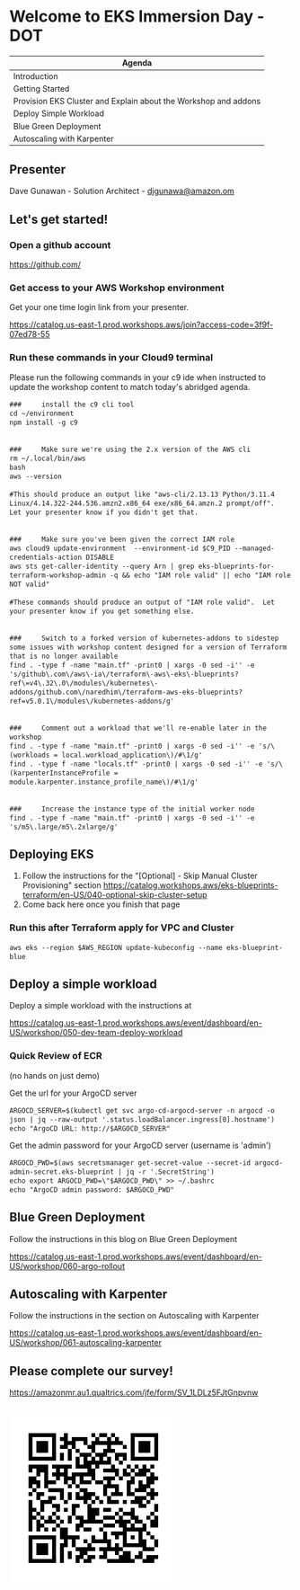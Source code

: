 
# Welcome to EKS Immersion Day - DOT

| Agenda                                                          |
|-----------------------------------------------------------------|
 | Introduction                                                    |
| Getting Started                                                 |
| Provision EKS Cluster and Explain about the Workshop and addons |
| Deploy Simple Workload                                          |
| Blue Green Deployment                                           |
| Autoscaling with Karpenter                                      |


## Presenter
Dave Gunawan - Solution Architect - djgunawa@amazon.om


## Let's get started!

### Open a github account
https://github.com/

### Get access to your AWS Workshop environment
Get your one time login link from your presenter.

https://catalog.us-east-1.prod.workshops.aws/join?access-code=3f9f-07ed78-55

### Run these commands in your Cloud9 terminal
Please run the following commands in your c9 ide when instructed to update the workshop content to match today's abridged agenda.

    ###     install the c9 cli tool
    cd ~/environment
    npm install -g c9

    
    ###     Make sure we're using the 2.x version of the AWS cli  
    rm ~/.local/bin/aws
    bash
    aws --version

    #This should produce an output like "aws-cli/2.13.13 Python/3.11.4 Linux/4.14.322-244.536.amzn2.x86_64 exe/x86_64.amzn.2 prompt/off".  Let your presenter know if you didn't get that.


    ###     Make sure you've been given the correct IAM role
    aws cloud9 update-environment  --environment-id $C9_PID --managed-credentials-action DISABLE
    aws sts get-caller-identity --query Arn | grep eks-blueprints-for-terraform-workshop-admin -q && echo "IAM role valid" || echo "IAM role NOT valid"

    #These commands should produce an output of "IAM role valid".  Let your presenter know if you get something else.


    ###     Switch to a forked version of kubernetes-addons to sidestep some issues with workshop content designed for a version of Terraform that is no longer available
    find . -type f -name "main.tf" -print0 | xargs -0 sed -i'' -e 's/github\.com\/aws\-ia\/terraform\-aws\-eks\-blueprints?ref\=v4\.32\.0\/modules\/kubernetes\-addons/github.com\/naredhim\/terraform-aws-eks-blueprints?ref=v5.0.1\/modules\/kubernetes-addons/g'


    ###     Comment out a workload that we'll re-enable later in the workshop
    find . -type f -name "main.tf" -print0 | xargs -0 sed -i'' -e 's/\(workloads = local.workload_application\)/#\1/g'
    find . -type f -name "locals.tf" -print0 | xargs -0 sed -i'' -e 's/\(karpenterInstanceProfile = module.karpenter.instance_profile_name\)/#\1/g'


    ###     Increase the instance type of the initial worker node
    find . -type f -name "main.tf" -print0 | xargs -0 sed -i'' -e 's/m5\.large/m5\.2xlarge/g'


## Deploying EKS
 1. Follow the instructions for the "[Optional] - Skip Manual Cluster Provisioning" section https://catalog.workshops.aws/eks-blueprints-terraform/en-US/040-optional-skip-cluster-setup
 2. Come back here once you finish that page

### Run this after Terraform apply for VPC and Cluster
    aws eks --region $AWS_REGION update-kubeconfig --name eks-blueprint-blue

## Deploy a simple workload 
Deploy a simple workload with the instructions at

https://catalog.us-east-1.prod.workshops.aws/event/dashboard/en-US/workshop/050-dev-team-deploy-workload

### Quick Review of ECR
(no hands on just demo)

Get the url for your ArgoCD server

    ARGOCD_SERVER=$(kubectl get svc argo-cd-argocd-server -n argocd -o json | jq --raw-output '.status.loadBalancer.ingress[0].hostname')
    echo "ArgoCD URL: http://$ARGOCD_SERVER"
    
Get the admin password for your ArgoCD server (username is 'admin')

    ARGOCD_PWD=$(aws secretsmanager get-secret-value --secret-id argocd-admin-secret.eks-blueprint | jq -r '.SecretString')
    echo export ARGOCD_PWD=\"$ARGOCD_PWD\" >> ~/.bashrc
    echo "ArgoCD admin password: $ARGOCD_PWD"


## Blue Green Deployment

Follow the instructions in this blog on Blue Green Deployment

https://catalog.us-east-1.prod.workshops.aws/event/dashboard/en-US/workshop/060-argo-rollout


## Autoscaling with Karpenter

Follow the instructions in the section on Autoscaling with Karpenter

https://catalog.us-east-1.prod.workshops.aws/event/dashboard/en-US/workshop/061-autoscaling-karpenter



## Please complete our survey!

https://amazonmr.au1.qualtrics.com/jfe/form/SV_1LDLz5FJtGnpvnw

![Survey QR code](./Survey-QR.png)
-